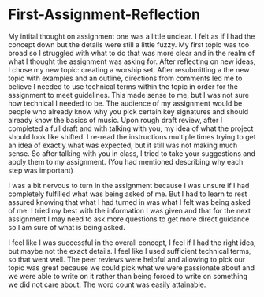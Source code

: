 # First-Assignment-Reflection

My intital thought on assignment one was a little unclear. I felt as if I had the concept down but the details were still a little fuzzy. My first topic was too broad so I struggled with what to do that was more clear and in the realm of what I thought the assignment was asking for. After reflecting on new ideas, I chose my new topic: creating a worship set. After resubmitting a the new topic with examples and an outline, directions from comments led me to believe I needed to use technical terms within the topic in order for the assignment to meet guidelines. This made sense to me, but I was not sure how technical I needed to be. The audience of my assignment would be people who already know why you pick certain key signatures and should already know the basics of music. Upon rough draft review, after I completed a full draft and with talking with you, my idea of what the project should look like shifted. I re-read the instructions multiple times trying to get an idea of exactly what was expected, but it still was not making much sense. So after talking with you in class, I tried to take your suggestions and apply them to my assignment. (You had mentioned describing why each step was important)

I was a bit nervous to turn in the assignment because I was unsure if I had completely fulfilled what was being asked of me. But I had to learn to rest assured knowing that what I had turned in was what I felt was being asked of me. I tried my best with the information I was given and that for the next assignment I may need to ask more questions to get more direct guidance so I am sure of what is being asked. 

I feel like I was successful in the overall concept, I feel if I had the right idea, but maybe not the exact details. I feel like I used sufficient technical terms, so that went well. The peer reviews were helpful and allowing to pick our topic was great because we could pick what we were passionate about and we were able to write on it rather than being forced to write on something we did not care about. The word count was easily attainable. 
